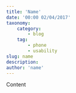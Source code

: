 ```yaml
---
title: 'Name'
date: '00:00 02/04/2017'
taxonomy:
    category:
        - blog
    tag:
        - phone
        - usability
slug: name
description: 
author: 'name'
---
```


Content
